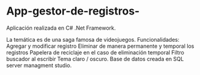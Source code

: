 # App-gestor-de-registros-
Aplicación realizada en C# .Net Framework.

La temática es de una saga famosa de videojuegos.
Funcionalidades:
Agregar y modificar registro
Eliminar de manera permanente y temporal los registros
Papelera de reciclaje en el caso de eliminación temporal
Filtro buscador al escribir
Tema claro / oscuro.
Base de datos creada en SQL server managment studio.
